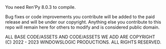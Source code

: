 You need Ren'Py 8.0.3 to compile.

Bug fixes or code improvements you contribute will be added to the paid release and will be under our copyright. Anything else you contribute to this repo will remain here for others to modify and is considered public domain.

ALL BASE CODE/ASSETS AND CODE/ASSETS WE ADD ARE COPYRIGHT (C) 2022 - 2023 WINDOWSLOGIC PRODUCTIONS. ALL RIGHTS RESERVED.
